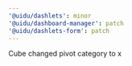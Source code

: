```yaml
---
'@uidu/dashlets': minor
'@uidu/dashboard-manager': patch
'@uidu/dashlets-form': patch
---
```


Cube changed pivot category to x
